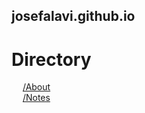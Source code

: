 ## josefalavi.github.io
# Directory

&emsp; [/About](https://josefalavi.github.io/about)  
&emsp; [/Notes](https://josefalavi.github.io/notes)

